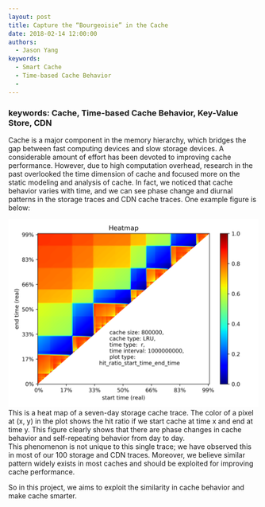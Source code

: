 ```yaml
---
layout: post
title: Capture the “Bourgeoisie” in the Cache
date: 2018-02-14 12:00:00
authors:
  - Jason Yang
keywords:
  - Smart Cache
  - Time-based Cache Behavior
  -
---
```


### keywords: Cache, Time-based Cache Behavior, Key-Value Store, CDN

Cache is a major component in the memory hierarchy, which bridges the gap between fast computing devices and slow storage devices. A considerable amount of effort has been devoted to improving cache performance. However, due to high computation overhead, research in the past overlooked the time dimension of cache and focused more on the static modeling and analysis of cache. In fact, we noticed that cache behavior varies with time, and we can see phase change and diurnal patterns in the storage traces and CDN cache traces. One example figure is below:

<div class="ui segments">
  <div class="ui segment">
    <img class="ui centered large rounded image" src="../resources/posts/cache_time/w92_vscsi1.vscsitrace_heatmap_LRU_800000_r.png"/>
  </div>
  <div class="ui secondary segment">
    This is a heat map of a seven-day storage cache trace. The color of a pixel at (x, y) in the plot shows the hit ratio if we start cache at time x and end at time y. This figure clearly shows that there are phase changes in cache behavior and self-repeating behavior from day to day.
  </div>
</div>
This phenomenon is not unique to this single trace; we have observed this in most of our 100 storage and CDN traces. Moreover, we believe similar pattern widely exists in most caches and should be exploited for improving cache performance.

So in this project, we aims to exploit the similarity in cache behavior and make cache smarter.

 
